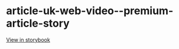 # article-uk-web-video--premium-article-story

[View in storybook](https://raw.githack.com/Independent-Digital-News-and-Media-Ltd/indy-pwamp-sb/PR-2062-sb/index.html?path=/story/article-uk-web-video--premium-article-story)